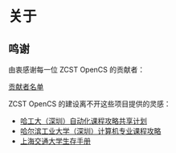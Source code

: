 # 关于

## 鸣谢

由衷感谢每一位 ZCST OpenCS 的贡献者：

[贡献者名单](https://github.com/ZCST-OpenCS/ZCST-OpenCS-Source/graphs/contributors)

ZCST OpenCS 的建设离不开这些项目提供的灵感：

- [哈工大（深圳）自动化课程攻略共享计划](https://github.com/HITSZ-OpenAuto)
- [哈尔滨工业大学（深圳）计算机专业课程攻略](https://github.com/hewei2001/HITSZ-OpenCS)
- [上海交通大学生存手册](https://survivesjtu.gitbook.io/survivesjtumanual)
